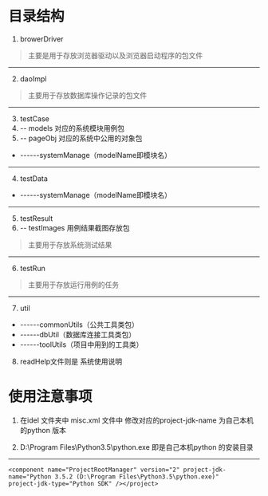 # 目录结构


1. browerDriver 

> 主要是用于存放浏览器驱动以及浏览器启动程序的包文件


----------


2. daoImpl 

> 主要用于存放数据库操作记录的包文件
> 

----------

3. testCase
4. -- models 对应的系统模块用例包
5. -- pageObj 对应的系统中公用的对象包

- ------systemManage（modelName即模块名）


----------

4. testData

- ------systemManage（modelName即模块名）


----------

5. testResult
6. -- testImages 用例结果截图存放包
> 主要用于存放系统测试结果

---
6. testRun

> 主要用于存放运行用例的任务


----------

7. util

- ------commonUtils（公共工具类包）
- ------dbUtil（数据库连接工具类包）
- ------toolUtils（项目中用到的工具类）


8. readHelp文件则是 系统使用说明

# 使用注意事项

1. 在idel 文件夹中 misc.xml 文件中 修改对应的project-jdk-name 为自己本机的python 版本


2. D:\Program Files\Python3.5\python.exe 即是自己本机python 的安装目录

---

    <component name="ProjectRootManager" version="2" project-jdk-name="Python 3.5.2 (D:\Program Files\Python3.5\python.exe)" 
    project-jdk-type="Python SDK" /></project>







